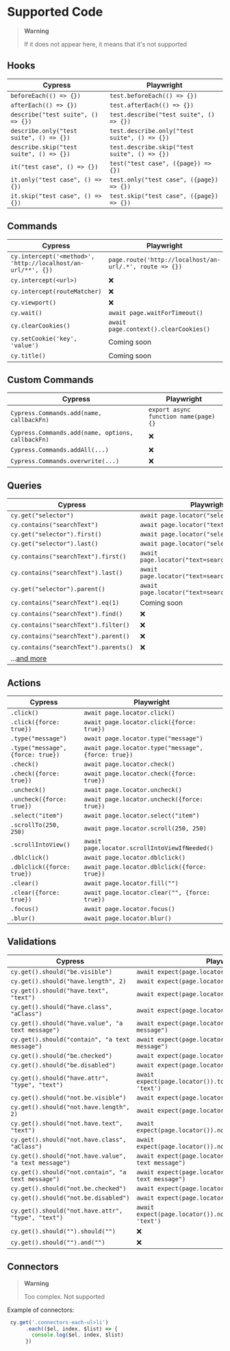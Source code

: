 # Supported Code

> **Warning**
> 
> If it does not appear here, it means that it's not supported


## Hooks
| Cypress                                 | Playwright                                   |
|-----------------------------------------|----------------------------------------------|
| `beforeEach(() => {})`                  | `test.beforeEach(() => {})`                  |
| `afterEach(() => {})`                   | `test.afterEach(() => {})`                   |
| `describe("test suite", () => {})`      | `test.describe("test suite", () => {})`      |
| `describe.only("test suite", () => {})` | `test.describe.only("test suite", () => {})` |
| `describe.skip("test suite", () => {})` | `test.describe.skip("test suite", () => {})` |
| `it("test case", () => {})`             | `test("test case", ({page}) => {})`          |
| `it.only("test case", () => {})`        | `test.only("test case", ({page}) => {})`     |
| `it.skip("test case", () => {})`        | `test.skip("test case", ({page}) => {})`     |



## Commands
| Cypress                                                      | Playwright                                              |
|--------------------------------------------------------------|---------------------------------------------------------|
| `cy.intercept('<method>', 'http://localhost/an-url/**', {})` | `page.route('http://localhost/an-url/.*', route => {})` |
| `cy.intercept(<url>)`                                        | ❌                                                       |
| `cy.intercept(routeMatcher)`                                 | ❌                                                       |
| `cy.viewport()`                                              | ❌                                                       |
| `cy.wait()`                                                  | `await page.waitForTimeout()`                           |
| `cy.clearCookies()`                                          | `await page.context().clearCookies()`                                             |
| `cy.setCookie('key', 'value')`                               | Coming soon                                             |
| `cy.title()`                                                 | Coming soon                                             |

## Custom Commands

| Cypress                                           | Playwright                            |
|---------------------------------------------------|---------------------------------------|
| `Cypress.Commands.add(name, callbackFn)`          | `export async function name(page) {}` |
| `Cypress.Commands.add(name, options, callbackFn)` | ❌                                     |
| `Cypress.Commands.addAll(...)`                    | ❌                                     |
| `Cypress.Commands.overwrite(...)`                 | ❌                                     |



## Queries
| Cypress                                                | Playwright                                      |
|--------------------------------------------------------|-------------------------------------------------|
| `cy.get("selector")`                                   | `await page.locator("selector")`                |
| `cy.contains("searchText")`                            | `await page.locator("text=searchText")`         |
| `cy.get("selector").first()`                           | `await page.locator("selector").first()`        |
| `cy.get("selector").last()`                            | `await page.locator("selector").last()`         |
| `cy.contains("searchText").first()`                    | `await page.locator("text=searchText").first()` |
| `cy.contains("searchText").last()`                     | `await page.locator("text=searchText").last()`  |
| `cy.get("selector").parent()`                          | `await page.locator("text=searchText").last()`  |
| `cy.contains("searchText").eq(1)`                      | Coming soon                                     |
| `cy.contains("searchText").find()`                     | ❌                                               |
| `cy.contains("searchText").filter()`                   | ❌                                               |
| `cy.contains("searchText").parent()`                   | ❌                                               |
| `cy.contains("searchText").parents()`                  | ❌                                               |
| ...[and more](https://docs.cypress.io/api/commands/as) |                                                 |


## Actions
| Cypress                           | Playwright                                          |
|-----------------------------------|-----------------------------------------------------|
| `.click()`                        | `await page.locator.click()`                        |
| `.click({force: true})`           | `await page.locator.click({force: true})`           |
| `.type("message")`                | `await page.locator.type("message")`                |
| `.type("message", {force: true})` | `await page.locator.type("message", {force: true})` |
| `.check()`                        | `await page.locator.check()`                        |
| `.check({force: true})`           | `await page.locator.check({force: true})`           |
| `.uncheck()`                      | `await page.locator.uncheck()`                      |
| `.uncheck({force: true})`         | `await page.locator.uncheck({force: true})`         |
| `.select("item")`                 | `await page.locator.select("item")`                 |
| `.scrollTo(250, 250)`             | `await page.locator.scroll(250, 250)`               |
| `.scrollIntoView()`               | `await page.locator.scrollIntoViewIfNeeded()`       |
| `.dblclick()`                     | `await page.locator.dblclick()`                     |
| `.dblclick({force: true})`        | `await page.locator.dblclick({force: true})`        |
| `.clear()`                        | `await page.locator.fill("")`                       |
| `.clear({force: true})`           | `await page.locator.clear("", {force: true})`       |
| `.focus()`                        | `await page.locator.focus()`                        |
| `.blur()`                         | `await page.locator.blur()`                         |


## Validations
| Cypress                                               | Playwright                                                         |
|-------------------------------------------------------|--------------------------------------------------------------------|
| `cy.get().should("be.visible")`                       | `await expect(page.locator()).toBeVisible()`                       |
| `cy.get().should("have.length", 2)`                   | `await expect(page.locator()).toHaveCount(2)`                      |
| `cy.get().should("have.text", "text")`                | `await expect(page.locator()).toHaveText("text")`                  |
| `cy.get().should("have.class", "aClass")`             | `await expect(page.locator()).toHaveClass("aClass")`               |
| `cy.get().should("have.value", "a text message")`     | `await expect(page.locator()).toHaveValue("a text message")`       |
| `cy.get().should("contain", "a text message")`        | `await expect(page.locator()).toContainText("a text message")`     |
| `cy.get().should("be.checked")`                       | `await expect(page.locator()).toBeChecked()`                       |
| `cy.get().should("be.disabled")`                      | `await expect(page.locator()).toBeDisabled()`                      |
| `cy.get().should("have.attr", "type", "text")`        | `await expect(page.locator()).toHaveAttribute('type', 'text')`     |
| `cy.get().should("not.be.visible")`                   | `await expect(page.locator()).not.toBeVisible()`                   |
| `cy.get().should("not.have.length", 2)`               | `await expect(page.locator()).not.toHaveCount(2)`                  |
| `cy.get().should("not.have.text", "text")`            | `await expect(page.locator()).not.toHaveText("text")`              |
| `cy.get().should("not.have.class", "aClass")`         | `await expect(page.locator()).not.toHaveClass("aClass")`           |
| `cy.get().should("not.have.value", "a text message")` | `await expect(page.locator()).not.toHaveValue("a text message")`   |
| `cy.get().should("not.contain", "a text message")`    | `await expect(page.locator()).not.toContainText("a text message")` |
| `cy.get().should("not.be.checked")`                   | `await expect(page.locator()).not.toBeChecked()`                   |
| `cy.get().should("not.be.disabled")`                  | `await expect(page.locator()).not.toBeDisabled()`                  |
| `cy.get().should("not.have.attr", "type", "text")`    | `await expect(page.locator()).not.toHaveAttribute('type', 'text')` |
| `cy.get().should("").should("")`                      | ❌                                                                  |
| `cy.get().should("").and("")`                         | ❌                                                                  |


## Connectors
> **Warning**
> 
> Too complex. Not supported

Example of connectors:

```javascript
 cy.get('.connectors-each-ul>li')
      .each(($el, index, $list) => {
        console.log($el, index, $list)
      })
```